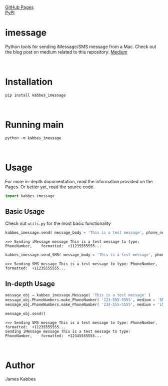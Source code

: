 [GitHub Pages](https://jameskabbes.github.io/imessage)<br>
[PyPI](https://pypi.org/project/kabbes-imessage)

# imessage
Python tools for sending iMessage/SMS message from a Mac. Check out the blog post on medium related to this repository: [Medium](https://medium.com/@jameskabbes/sending-imessages-with-python-on-a-mac-b77b7dd6e371)

<br> 

# Installation
`pip install kabbes_imessage`

<br>

# Running main

```
python -m kabbes_imessage
```

<br>

# Usage
For more in-depth documentation, read the information provided on the Pages. Or better yet, read the source code.

```python
import kabbes_imessage
```

## Basic Usage
Check out `utils.py` for the most basic functionality

```python
kabbes_imessage.send( message_body = 'This is a test message', phone_number = '123-555-5555', medium = 'iMessage' )
```
```
>>> Sending iMessage message This is a test message to type:	PhoneNumber,	formatted:	+11235555555...
```
```python
kabbes_imessage.send_SMS( message_body = 'This is a test message', phone_number = '123-555-5555' )
```
```
>>> Sending SMS message This is a test message to type:	PhoneNumber,	formatted:	+11235555555...
```


## In-depth Usage

```python
message_obj = kabbes_imessage.Message( 'This is a test message' ) 
message_obj.PhoneNumbers.make_PhoneNumber( '123-555-5555', medium = 'SMS' )
message_obj.PhoneNumbers.make_PhoneNumber( '234-555-5555', medium = 'iMessage' )

message_obj.send()
```

```
>>> Sending SMS message This is a test message to type:	PhoneNumber,	formatted:	+11235555555...
Sending iMessage message This is a test message to type:	PhoneNumber,	formatted:	+12345555555...
```


<br>

# Author
James Kabbes

